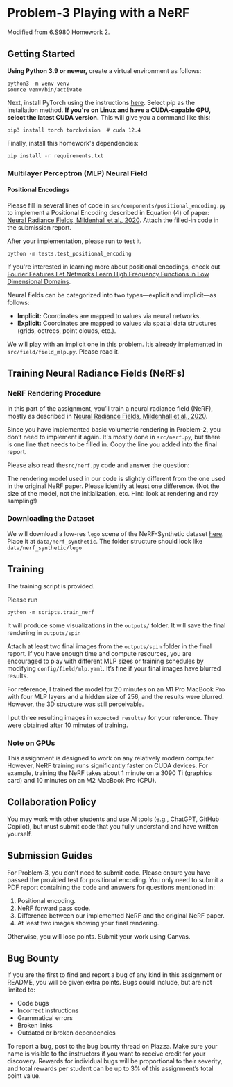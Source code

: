 # Problem-3 Playing with a NeRF

Modified from 6.S980 Homework 2.

## Getting Started

**Using Python 3.9 or newer,** create a virtual environment as follows:

```
python3 -m venv venv
source venv/bin/activate
```

Next, install PyTorch using the instructions [here](https://pytorch.org/get-started/locally/). Select pip as the installation method. **If you're on Linux and have a CUDA-capable GPU, select the latest CUDA version.** This will give you a command like this:

```
pip3 install torch torchvision  # cuda 12.4
```

Finally, install this homework's dependencies:

```
pip install -r requirements.txt
```



### Multilayer Perceptron (MLP) Neural Field



#### Positional Encodings

Please fill in several lines of code in  `src/components/positional_encoding.py` to implement a Positional Encoding described in Equation (4) of paper:  [Neural Radiance Fields, Mildenhall et al., 2020](https://arxiv.org/abs/2003.08934).  Attach the filled-in code in the submission report.

After your implementation, please run to test it.

`python -m tests.test_positional_encoding`



If you're interested in learning more about positional encodings, check out [Fourier Features Let Networks Learn
High Frequency Functions in Low Dimensional Domains](https://bmild.github.io/fourfeat/).



Neural fields can be categorized into two types—explicit and implicit—as follows:

- **Implicit:** Coordinates are mapped to values via neural networks.
- **Explicit:** Coordinates are mapped to values via spatial data structures (grids, octrees, point clouds, etc.).

We will play with an implicit one in this problem. It’s already implemented in `src/field/field_mlp.py`. Please read it. 



## Training Neural Radiance Fields (NeRFs)

### NeRF Rendering Procedure

In this part of the assignment, you’ll train a neural radiance field (NeRF), mostly as described in [Neural Radiance Fields, Mildenhall et al., 2020](https://arxiv.org/abs/2003.08934). 


Since you have implemented basic volumetric rendering in Problem-2, you don’t need to implement it again. It's mostly done in `src/nerf.py`, but there is one line that needs to be filled in. Copy the line you added into the final report. 



Please also read the`src/nerf.py` code and answer the question:

The rendering model used in our code is slightly different from the one used in the original NeRF paper. Please identify at least one difference. (Not the size of the model, not the initialization, etc. Hint: look at rendering and ray sampling!) 



### Downloading the Dataset

We will download a low-res `lego` scene of the NeRF-Synthetic dataset [here](https://drive.google.com/file/d/15brXJJZZg16NaeJ9KG3ibjHzD3qNRemY/view?usp=sharing). Place it at `data/nerf_synthetic`. The folder structure should look like `data/nerf_synthetic/lego`

## Training

The training script is provided. 

Please run

`python -m scripts.train_nerf`

It will produce some visualizations in the `outputs/` folder. It will save the final rendering in `outputs/spin`



Attach at least two final images from the `outputs/spin` folder in the final report. If you have enough time and compute resources, you are encouraged to play with different MLP sizes or training schedules by modifying `config/field/mlp.yaml`. It’s fine if your final images have blurred results. 

For reference, I trained the model for 20 minutes on an M1 Pro MacBook Pro with four MLP layers and a hidden size of 256, and the results were blurred. However, the 3D structure was still perceivable. 

I put three resulting images in `expected_results/` for your reference. They were obtained after 10 minutes of training. 


### Note on GPUs

This assignment is designed to work on any relatively modern computer. However, NeRF training runs significantly faster on CUDA devices. For example, training the NeRF takes about 1 minute on a 3090 Ti (graphics card) and 10 minutes on an M2 MacBook Pro (CPU). 



## Collaboration Policy

You may work with other students and use AI tools (e.g., ChatGPT, GitHub Copilot), but must submit code that you fully understand and have written yourself. 

## Submission Guides

For Problem-3, you don’t need to submit code. Please ensure you have passed the provided test for positional encoding. You only need to submit a PDF report containing the code and answers for questions mentioned in: 

1. Positional encoding.
2. NeRF forward pass code.
3. Difference between our implemented NeRF and the original NeRF paper. 
4. At least two images showing your final rendering.



Otherwise, you will lose points. Submit your work using Canvas.

## Bug Bounty

If you are the first to find and report a bug of any kind in this assignment or README, you will be given extra points. Bugs could include, but are not limited to:

- Code bugs
- Incorrect instructions
- Grammatical errors
- Broken links
- Outdated or broken dependencies

To report a bug, post to the bug bounty thread on Piazza. Make sure your name is visible to the instructors if you want to receive credit for your discovery. Rewards for individual bugs will be proportional to their severity, and total rewards per student can be up to 3% of this assignment’s total point value.
